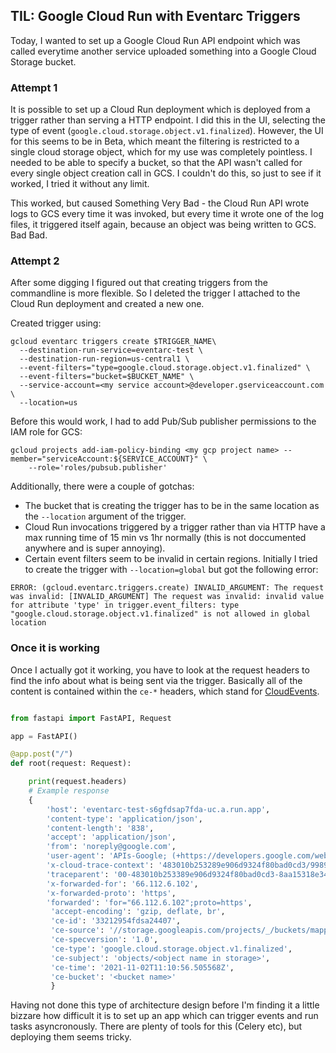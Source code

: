 

## TIL: Google Cloud Run with Eventarc Triggers

Today, I wanted to set up a Google Cloud Run API endpoint which was called everytime another service uploaded something into a Google Cloud Storage bucket.

### Attempt 1

It is possible to set up a Cloud Run deployment which is deployed from a trigger rather than serving a HTTP endpoint. I did this in the UI, selecting the type of event (`google.cloud.storage.object.v1.finalized`). However, the UI for this seems to be in Beta, which meant the filtering is restricted to a single cloud storage object, which for my use was completely pointless. I needed to be able to specify a bucket, so that the API wasn't called for every single object creation call in GCS. I couldn't do this, so just to see if it worked, I tried it without any limit.

This worked, but caused Something Very Bad - the Cloud Run API wrote logs to GCS every time it was invoked, but every time it wrote one of the log files, it triggered itself again, because an object was being written to GCS. Bad Bad.

### Attempt 2

After some digging I figured out that creating triggers from the commandline is more flexible. So I deleted the trigger I attached to the Cloud Run deployment and created a new one.

Created trigger using:

```
gcloud eventarc triggers create $TRIGGER_NAME\
  --destination-run-service=eventarc-test \
  --destination-run-region=us-central1 \
  --event-filters="type=google.cloud.storage.object.v1.finalized" \
  --event-filters="bucket=$BUCKET_NAME" \
  --service-account=<my service account>@developer.gserviceaccount.com \
  --location=us
```

Before this would work, I had to add Pub/Sub publisher permissions to the IAM role for GCS:

```
gcloud projects add-iam-policy-binding <my gcp project name> --member="serviceAccount:${SERVICE_ACCOUNT}" \
    --role='roles/pubsub.publisher'
```

Additionally, there were a couple of gotchas:

- The bucket that is creating the trigger has to be in the same location as the `--location` argument of the trigger.
- Cloud Run invocations triggered by a trigger rather than via HTTP have a max running time of 15 min vs 1hr normally (this is not doccumented anywhere and is super annoying).
- Certain event filters seem to be invalid in certain regions. Initially I tried to create the trigger with `--location=global` but got the following error:

```
ERROR: (gcloud.eventarc.triggers.create) INVALID_ARGUMENT: The request was invalid: [INVALID_ARGUMENT] The request was invalid: invalid value for attribute 'type' in trigger.event_filters: type "google.cloud.storage.object.v1.finalized" is not allowed in global location
```

### Once it is working

Once I actually got it working, you have to look at the request headers to find the info about what is being sent via the trigger. Basically all of the content is contained within the `ce-*` headers, which stand for [CloudEvents](https://cloud.google.com/eventarc/docs/cloudevents).


```python

from fastapi import FastAPI, Request

app = FastAPI()

@app.post("/")
def root(request: Request):

    print(request.headers)
    # Example response
    {
        'host': 'eventarc-test-s6gfdsap7fda-uc.a.run.app',
        'content-type': 'application/json',
        'content-length': '838',
        'accept': 'application/json',
        'from': 'noreply@google.com',
        'user-agent': 'APIs-Google; (+https://developers.google.com/webmasters/APIs-Google.html)',
        'x-cloud-trace-context': '483010b253289e906d9324f80bad0cd3/9989356814841849077;o=1',
        'traceparent': '00-483010b253389e906d9324f80bad0cd3-8aa15318e346a4f5-01',
        'x-forwarded-for': '66.112.6.102',
        'x-forwarded-proto': 'https',
        'forwarded': 'for="66.112.6.102";proto=https',
         'accept-encoding': 'gzip, deflate, br',
         'ce-id': '33212954fdsa24407',
         'ce-source': '//storage.googleapis.com/projects/_/buckets/mappable-upload-data-dev',
         'ce-specversion': '1.0',
         'ce-type': 'google.cloud.storage.object.v1.finalized',
         'ce-subject': 'objects/<object name in storage>',
         'ce-time': '2021-11-02T11:10:56.505568Z',
         'ce-bucket': '<bucket name>'
         }
```

Having not done this type of architecture design before I'm finding it a little bizzare how difficult it is to set up an app which can trigger events and run tasks asyncronously. There are plenty of tools for this (Celery etc), but deploying them seems tricky.





